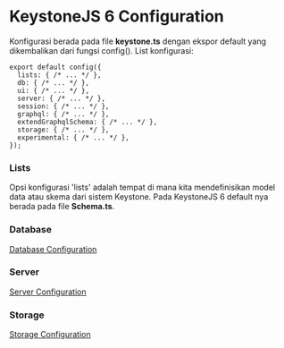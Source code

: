 # KeystoneJS 6 Configuration

Konfigurasi berada pada file **keystone.ts** dengan ekspor default yang dikembalikan dari fungsi config(). List konfigurasi:

```
export default config({
  lists: { /* ... */ },
  db: { /* ... */ },
  ui: { /* ... */ },
  server: { /* ... */ },
  session: { /* ... */ },
  graphql: { /* ... */ },
  extendGraphqlSchema: { /* ... */ },
  storage: { /* ... */ },
  experimental: { /* ... */ },
});
```

### Lists

Opsi konfigurasi 'lists' adalah tempat di mana kita mendefinisikan model data atau skema dari sistem Keystone. Pada KeystoneJS 6 default nya berada pada file **Schema.ts**.

### Database

[Database Configuration](./Database.md)

### Server

[Server Configuration](./Server.md)

### Storage

[Storage Configuration](./Storage.md)


